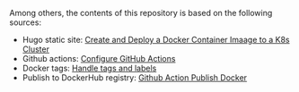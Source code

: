 Among others, the contents of this repository is based on the following sources:
 * Hugo static site: [Create and Deploy a Docker Container Imaage to a K8s Cluster](https://www.linode.com/docs/guides/deploy-container-image-to-kubernetes/)
 * Github actions: [Configure GitHub Actions](https://docs.docker.com/ci-cd/github-actions/)
 * Docker tags: [Handle tags and labels](https://github.com/docker/build-push-action/blob/master/docs/advanced/tags-labels.md)
 * Publish to DockerHub registry: [Github Action Publish Docker](https://github.com/marketplace/actions/publish-docker)
